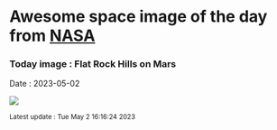 
# Awesome space image of the day from [NASA](https://api.nasa.gov/)

### Today image : Flat Rock Hills on Mars
Date : 2023-05-02

![](https://apod.nasa.gov/apod/image/2305/FlatMars_CuriosityThompson_1080.jpg)

<small>Latest update : Tue May  2 16:16:24 2023</small>
        